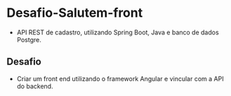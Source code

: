 # Desafio-Salutem-front

- API REST de cadastro, utilizando Spring Boot, Java e banco de dados Postgre.

## Desafio

- Criar um front end utilizando o framework Angular e vincular com a API do backend.
